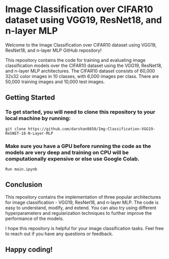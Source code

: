 # Image Classification over CIFAR10 dataset using VGG19, ResNet18, and n-layer MLP

Welcome to the Image Classification over CIFAR10 dataset using VGG19, ResNet18, and n-layer MLP GitHub repository!

This repository contains the code for training and evaluating image classification models over the CIFAR10 dataset using the VGG19, ResNet18, and n-layer MLP architectures. The CIFAR10 dataset consists of 60,000 32x32 color images in 10 classes, with 6,000 images per class. There are 50,000 training images and 10,000 test images.

## Getting Started
 
 ### To get started, you will need to clone this repository to your local machine by running:
  
  ```git clone https://github.com/darshan8850/Img-Classification-VGG19-ReSNET-18-N-Layer-MLP```
  
 ### Make sure you have a GPU before running the code as the models are very deep and training on CPU will be computationally expensive or else use Google Colab.
 
 ```Run main.ipynb```
 
## Conclusion
This repository contains the implementation of three popular architectures for image classification - VGG19, ResNet18, and n-layer MLP. The code is easy to understand, modify, and extend. You can also try using different hyperparameters and regularization techniques to further improve the performance of the models.

I hope this repository is helpful for your image classification tasks. Feel free to reach out if you have any questions or feedback.

## Happy coding!
 
  
